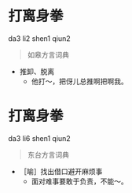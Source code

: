 # 打离身拳
da3 li2 shen1 qiun2
> 如皋方言词典
- 推卸、脱离
  - 他打～，把伢儿总推啊把啊我。

# 打离身拳
da3 li6 shen1 qiun2
> 东台方言词典
- ［喻］找出借口避开麻烦事
  - 面对难事要敢于负责，不能～。
